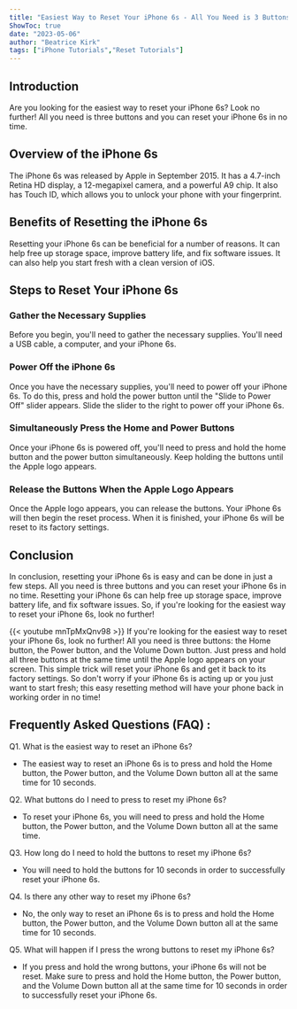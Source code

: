 ```yaml
---
title: "Easiest Way to Reset Your iPhone 6s - All You Need is 3 Buttons!"
ShowToc: true 
date: "2023-05-06"
author: "Beatrice Kirk" 
tags: ["iPhone Tutorials","Reset Tutorials"]
---
```

## Introduction 
Are you looking for the easiest way to reset your iPhone 6s? Look no further! All you need is three buttons and you can reset your iPhone 6s in no time. 

## Overview of the iPhone 6s
The iPhone 6s was released by Apple in September 2015. It has a 4.7-inch Retina HD display, a 12-megapixel camera, and a powerful A9 chip. It also has Touch ID, which allows you to unlock your phone with your fingerprint. 

## Benefits of Resetting the iPhone 6s
Resetting your iPhone 6s can be beneficial for a number of reasons. It can help free up storage space, improve battery life, and fix software issues. It can also help you start fresh with a clean version of iOS. 

## Steps to Reset Your iPhone 6s

### Gather the Necessary Supplies
Before you begin, you'll need to gather the necessary supplies. You'll need a USB cable, a computer, and your iPhone 6s. 

### Power Off the iPhone 6s
Once you have the necessary supplies, you'll need to power off your iPhone 6s. To do this, press and hold the power button until the "Slide to Power Off" slider appears. Slide the slider to the right to power off your iPhone 6s. 

### Simultaneously Press the Home and Power Buttons
Once your iPhone 6s is powered off, you'll need to press and hold the home button and the power button simultaneously. Keep holding the buttons until the Apple logo appears. 

### Release the Buttons When the Apple Logo Appears
Once the Apple logo appears, you can release the buttons. Your iPhone 6s will then begin the reset process. When it is finished, your iPhone 6s will be reset to its factory settings. 

## Conclusion
In conclusion, resetting your iPhone 6s is easy and can be done in just a few steps. All you need is three buttons and you can reset your iPhone 6s in no time. Resetting your iPhone 6s can help free up storage space, improve battery life, and fix software issues. So, if you're looking for the easiest way to reset your iPhone 6s, look no further!

{{< youtube mnTpMxQnv98 >}} 
If you're looking for the easiest way to reset your iPhone 6s, look no further! All you need is three buttons: the Home button, the Power button, and the Volume Down button. Just press and hold all three buttons at the same time until the Apple logo appears on your screen. This simple trick will reset your iPhone 6s and get it back to its factory settings. So don't worry if your iPhone 6s is acting up or you just want to start fresh; this easy resetting method will have your phone back in working order in no time!

## Frequently Asked Questions (FAQ) :
Q1. What is the easiest way to reset an iPhone 6s?
- The easiest way to reset an iPhone 6s is to press and hold the Home button, the Power button, and the Volume Down button all at the same time for 10 seconds.

Q2. What buttons do I need to press to reset my iPhone 6s?
- To reset your iPhone 6s, you will need to press and hold the Home button, the Power button, and the Volume Down button all at the same time.

Q3. How long do I need to hold the buttons to reset my iPhone 6s?
- You will need to hold the buttons for 10 seconds in order to successfully reset your iPhone 6s.

Q4. Is there any other way to reset my iPhone 6s?
- No, the only way to reset an iPhone 6s is to press and hold the Home button, the Power button, and the Volume Down button all at the same time for 10 seconds.

Q5. What will happen if I press the wrong buttons to reset my iPhone 6s?
- If you press and hold the wrong buttons, your iPhone 6s will not be reset. Make sure to press and hold the Home button, the Power button, and the Volume Down button all at the same time for 10 seconds in order to successfully reset your iPhone 6s.


